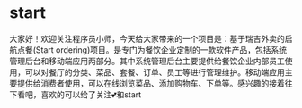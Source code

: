 # start
大家好！欢迎关注程序员小师，今天给大家带来的一个项目是：基于瑞吉外卖的启航点餐(Start ordering)项目。是专门为餐饮企业定制的一款软件产品，包括系统管理后台和移动端应用两部分。其中系统管理后台主要提供给餐饮企业内部员工使用，可以对餐厅的分类、菜品、套餐、订单、员工等进行管理维护。移动端应用主要提供给消费者使用，可以在线浏览菜品、添加购物车、下单等。感兴趣的接着往下看吧，喜欢的可以给了关注💕和start

